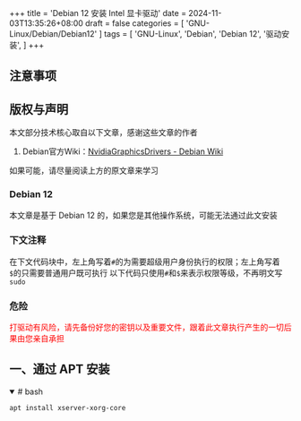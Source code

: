 +++
title = 'Debian 12 安装 Intel 显卡驱动'
date = 2024-11-03T13:35:26+08:00
draft = false
categories = [
    'GNU-Linux/Debian/Debian12'
]
tags = [
    'GNU-Linux',
    'Debian',
    'Debian 12',
    '驱动安装',
]
+++

## 注意事项
## 版权与声明
本文部分技术核心取自以下文章，感谢这些文章的作者

1. Debian官方Wiki：[NvidiaGraphicsDrivers - Debian Wiki](https://www.flowerinsnow.cn/redirect?to=https://wiki.debian.org/GraphicsCard#Intel)

如果可能，请尽量阅读上方的原文章来学习

### Debian 12
本文章是基于 Debian 12 的，如果您是其他操作系统，可能无法通过此文安装

### 下文注释
在下文代码块中，左上角写着`#`的为需要超级用户身份执行的权限；左上角写着`$`的只需要普通用户既可执行
以下代码只使用`#`和`$`来表示权限等级，不再明文写`sudo`

### 危险
<p style="color:red">打驱动有风险，请先备份好您的密钥以及重要文件，跟着此文章执行产生的一切后果由您亲自承担</p>

## 一、通过 APT 安装
<details open="open">

<summary># bash</summary>

```shell
apt install xserver-xorg-core
```

</details>
